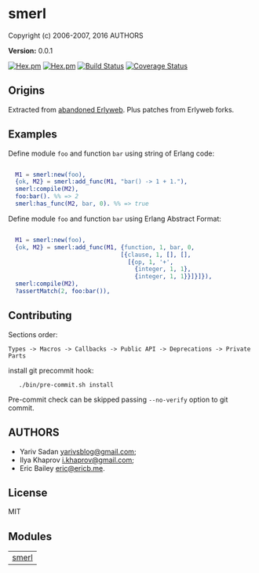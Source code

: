 

# smerl #

Copyright (c) 2006-2007, 2016 AUTHORS

__Version:__ 0.0.1

[![Hex.pm](https://img.shields.io/hexpm/v/smerl.svg?maxAge=2592000?style=plastic)](https://hex.pm/packages/smerl)
[![Hex.pm](https://img.shields.io/hexpm/dt/smerl.svg?maxAge=2592000)](https://hex.pm/packages/smerl)
[![Build Status](https://travis-ci.org/deadtrickster/smerl.svg?branch=version-3)](https://travis-ci.org/deadtrickster/smerl)
[![Coverage Status](https://coveralls.io/repos/github/deadtrickster/smerl/badge.svg?branch=master)](https://coveralls.io/github/deadtrickster/smerl?branch=master)

## Origins

Extracted from [abandoned Erlyweb](https://github.com/yariv/erlyweb).
Plus patches from Erlyweb forks.

## Examples

Define module `foo` and function `bar` using string of Erlang code:

```erlang

  M1 = smerl:new(foo),
  {ok, M2} = smerl:add_func(M1, "bar() -> 1 + 1."),
  smerl:compile(M2),
  foo:bar(). %% => 2
  smerl:has_func(M2, bar, 0). %% => true

```

Define module `foo` and function `bar` using Erlang Abstract Format:

```erlang

  M1 = smerl:new(foo),
  {ok, M2} = smerl:add_func(M1, {function, 1, bar, 0,
                                [{clause, 1, [], [],
                                  [{op, 1, '+',
                                    {integer, 1, 1},
                                    {integer, 1, 1}}]}]}),
  smerl:compile(M2),
  ?assertMatch(2, foo:bar()),

```

## Contributing

Sections order:

`Types -> Macros -> Callbacks -> Public API -> Deprecations -> Private Parts`

install git precommit hook:

```
   ./bin/pre-commit.sh install
```

Pre-commit check can be skipped passing `--no-verify` option to git commit.

## AUTHORS

- Yariv Sadan yarivsblog@gmail.com;
- Ilya Khaprov i.khaprov@gmail.com;
- Eric Bailey eric@ericb.me.

## License

MIT


## Modules ##


<table width="100%" border="0" summary="list of modules">
<tr><td><a href="smerl.md" class="module">smerl</a></td></tr></table>

